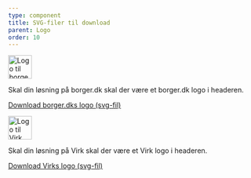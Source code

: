 ```yaml
---
type: component
title: SVG-filer til download
parent: Logo
order: 10
---
```


<img src="{{ site.baseurl }}/assets/svg/logo-borgerdk.svg"  height="48" alt="Logo til borger.dk selvbetjeningsløsninger" />

Skal din løsning på borger.dk skal der være et borger.dk logo i headeren.

<a href="{{ site.baseurl }}/assets/svg/logo-borgerdk.svg" download="logo-borgerdk">Download borger.dks logo (svg-fil)</a>

<img src="{{ site.baseurl }}/assets/svg/logo_virk.svg"  height="48" alt="Logo til Virk selvbetjeningsløsninger"/>

Skal din løsning på Virk skal der være et Virk logo i headeren.

<a href="{{ site.baseurl }}/assets/svg/logo_virk.svg" download="logo_virk">Download Virks logo (svg-fil)</a>
